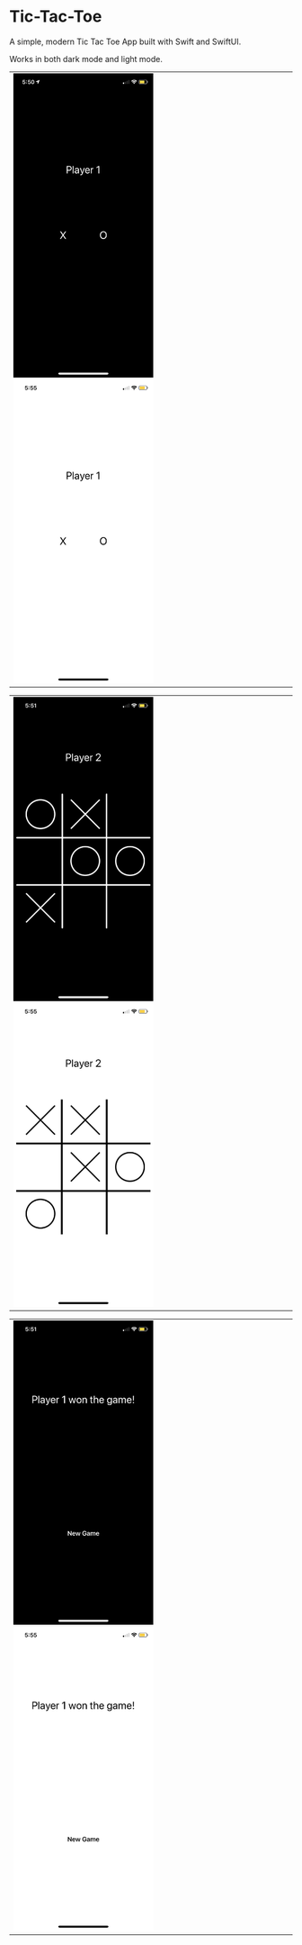 # Tic-Tac-Toe
A simple, modern Tic Tac Toe App built with Swift and SwiftUI.

Works in both dark mode and light mode.

<table><tr><td> <img src="Photos/Selection.PNG" width="249" height="540"> <img src="Photos/Selectionl.PNG" width="249" height="540"> </td></tr></table>

<table><tr><td> <img src="Photos/Game.PNG" width="249" height="540"> <img src="Photos/Gamel.PNG" width="249" height="540"> </td></tr></table>

<table><tr><td> <img src="Photos/Win.PNG" width="249" height="540"> <img src="Photos/Winl.PNG" width="249" height="540"> </td></tr></table>
